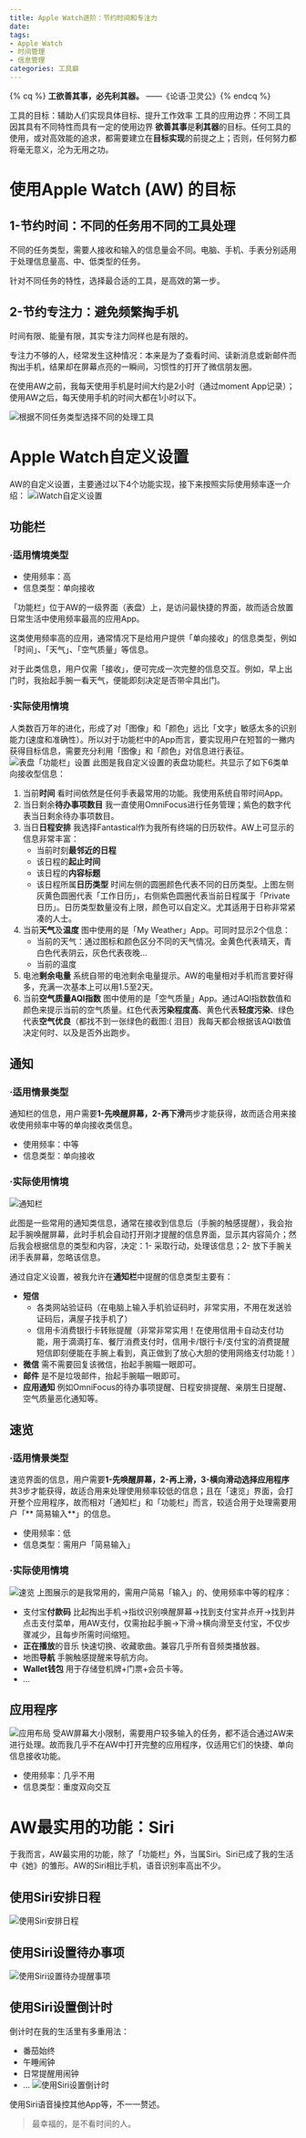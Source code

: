 ```yaml
---
title: Apple Watch进阶：节约时间和专注力
date: 
tags:
- Apple Watch
- 时间管理
- 信息管理
categories: 工具癖
---
```


{% cq %} **工欲善其事，必先利其器。** 
——《论语·卫灵公》{% endcq %}

工具的目标：辅助人们实现具体目标、提升工作效率
工具的应用边界：不同工具因其具有不同特性而具有一定的使用边界
**欲善其事**是**利其器**的目标。任何工具的使用，或对高效能的追求，都需要建立在**目标实现**的前提之上；否则，任何努力都将毫无意义，沦为无用之功。

# 使用Apple Watch (AW) 的目标
## 1-节约时间：不同的任务用不同的工具处理
不同的任务类型，需要人接收和输入的信息量会不同。电脑、手机、手表分别适用于处理信息量高、中、低类型的任务。

针对不同任务的特性，选择最合适的工具，是高效的第一步。

## 2-节约专注力：避免频繁掏手机
时间有限、能量有限，其实专注力同样也是有限的。

专注力不够的人，经常发生这种情况：本来是为了查看时间、读新消息或新邮件而掏出手机，结果却在屏幕点亮的一瞬间，习惯性的打开了微信朋友圈。

在使用AW之前，我每天使用手机是时间大约是2小时（通过moment App记录）；使用AW之后，每天使用手机的时间大都在1小时以下。

<!--more-->
![][image-1]
# Apple Watch自定义设置
AW的自定义设置，主要通过以下4个功能实现，接下来按照实际使用频率逐一介绍：
![][image-2]
## 功能栏

### ·适用情境类型
- 使用频率：高
- 信息类型：单向接收   

「功能栏」位于AW的一级界面（表盘）上，是访问最快捷的界面，故而适合放置日常生活中使用频率最高的应用App。

这类使用频率高的应用，通常情况下是给用户提供「单向接收」的信息类型，例如「时间」、「天气」、「空气质量」等信息。

对于此类信息，用户仅需「接收」，便可完成一次完整的信息交互。例如，早上出门时，我抬起手腕一看天气，便能即刻决定是否带伞具出门。

### ·实际使用情境
人类数百万年的进化，形成了对「图像」和「颜色」远比「文字」敏感太多的识别能力(速度和准确性）。所以对于功能栏中的App而言，要实现用户在短暂的一撇内获得目标信息，需要充分利用「图像」和「颜色」对信息进行表征。
![][image-3]
此图是我自定义设置的表盘功能栏。共显示了如下6类单向接收型信息：
1. 当前**时间**
	看时间依然是任何手表最常用的功能。我使用系统自带时间App。
2. 当日剩余**待办事项数目**
	我一直使用OmniFocus进行任务管理；紫色的数字代表当日剩余待办事项数目。
3. 当日**日程安排**
	我选择Fantastical作为我所有终端的日历软件。AW上可显示的信息非常丰富：
	- 当前时刻**最邻近的日程**
	- 该日程的**起止时间**
	- 该日程的**内容标题**
	- 该日程所属**日历类型**
		时间左侧的圆圈颜色代表不同的日历类型。上图左侧灰黄色圆圈代表「工作日历」，右侧紫色圆圈代表当前日程属于「Private日历」。日历类型数量没有上限，颜色可以自定义。尤其适用于日称非常紧凑的人士。
4. 当前**天气**及**温度**
	图中使用的是「My Weather」App。可同时显示2个信息：
	- 当前的天气：通过图标和颜色区分不同的天气情况。金黄色代表晴天，青白色代表阴云，灰色代表夜晚...
	- 当前的温度
5. 电池**剩余电量**
	系统自带的电池剩余电量提示。AW的电量相对手机而言要好得多，充满一次基本上可以用1.5至2天。
6. 当前**空气质量AQI指数**
	图中使用的是「空气质量」App。通过AQI指数数值和颜色来提示当前的空气质量。红色代表**污染程度高**、黄色代表**轻度污染**、绿色代表**空气优良**（都找不到一张绿色的截图:( 泪目）我每天都会根据该AQI数值决定何时、以及是否外出跑步。

## 通知
### ·适用情景类型
通知栏的信息，用户需要**1-先唤醒屏幕，2-再下滑**两步才能获得，故而适合用来接收使用频率中等的单向接收类信息。
- 使用频率：中等
- 信息类型：单向接收

### ·实际使用情境
![][image-4]

此图是一些常用的通知类信息，通常在接收到信息后（手腕的触感提醒），我会抬起手腕唤醒屏幕，此时手机会自动打开刚才提醒的信息界面，显示其内容简介；然后我会根据信息的类型和内容，决定：1- 采取行动，处理该信息；2- 放下手腕关闭手表屏幕，忽略该信息。

通过自定义设置，被我允许在**通知栏**中提醒的信息类型主要有：
- **短信**
	- 各类网站验证码（在电脑上输入手机验证码时，非常实用，不用在发送验证码后，满屋子找手机了）
	- 信用卡消费银行卡转账提醒（非常非常实用！在使用信用卡自动支付功能，用于滴滴打车、餐厅消费支付时，信用卡/银行卡/支付宝的消费提醒短信即刻便能在手腕上看到，真正做到了放心大胆的使用网络支付功能！）
- **微信**
	需不需要回复该微信，抬起手腕瞄一眼即可。
- **邮件**
	是不是垃圾邮件，抬起手腕瞄一眼即可。
- **应用通知**
	例如OmniFocus的待办事项提醒、日程安排提醒、亲朋生日提醒、空气质量恶化通知等。

## 速览
### ·适用情景类型
速览界面的信息，用户需要**1-先唤醒屏幕，2-再上滑，3-横向滑动选择应用程序**共3步才能获得，故适合用来处理使用频率较低的信息；且在「速览」界面，会打开整个应用程序，故而相对「通知栏」和「功能栏」而言，较适合用于处理需要用户「** 简易输入**」的信息。
- 使用频率：低
- 信息类型：需用户「简易输入」

### ·实际使用情境
![][image-5]
上图展示的是我常用的，需用户简易「输入」的、使用频率中等的程序：
- 支付宝**付款码**
	比起掏出手机→指纹识别唤醒屏幕→找到支付宝并点开→找到并点击支付菜单，用AW支付，仅需抬起手腕→下滑→横向滑至支付宝，不仅步骤减少，且每步所需时间缩短。
- **正在播放**的音乐
	快速切换、收藏歌曲。兼容几乎所有音频类播放器。
- 地图**导航**
	手腕触感提醒来导航方向。
- **Wallet钱包**
	用于存储登机牌+门票+会员卡等。
- …

## 应用程序
![][image-6]
受AW屏幕大小限制，需要用户较多输入的任务，都不适合通过AW来进行处理。故而我几乎不在AW中打开完整的应用程序，仅适用它们的快捷、单向信息接收功能。
- 使用频率：几乎不用
- 信息类型：重度双向交互

# AW最实用的功能：Siri
于我而言，AW最实用的功能，除了「功能栏」外，当属Siri。Siri已成了我的生活中《她》的雏形。AW的Siri相比手机，语音识别率高出不少。
## 使用Siri安排日程
![][image-7]

## 使用Siri设置待办事项
![][image-8]

## 使用Siri设置倒计时
倒计时在我的生活里有多重用法：
- 番茄始终
- 午睡闹钟
- 日常提醒用闹钟
- …
![][image-9]

使用Siri语音操控其他App等，不一一赘述。
> 最幸福的，是不看时间的人。

[image-1]:	%E6%A0%B9%E6%8D%AE%E4%B8%8D%E5%90%8C%E4%BB%BB%E5%8A%A1%E7%B1%BB%E5%9E%8B%E9%80%89%E6%8B%A9%E4%B8%8D%E5%90%8C%E7%9A%84%E5%A4%84%E7%90%86%E5%B7%A5%E5%85%B7.png "根据不同任务类型选择不同的处理工具"
[image-2]:	iWactch%E8%87%AA%E5%AE%9A%E4%B9%89%E8%AE%BE%E7%BD%AE.jpg "iWatch自定义设置"
[image-3]:	%E5%8A%9F%E8%83%BD%E6%A0%8F%E8%AE%BE%E7%BD%AE.png "表盘「功能栏」设置"
[image-4]:	%E9%80%9A%E7%9F%A5%E6%A0%8F.png "通知栏"
[image-5]:	%E9%80%9F%E8%A7%88.png "速览"
[image-6]:	%E5%BA%94%E7%94%A8%E5%B8%83%E5%B1%80.jpg "应用布局"
[image-7]:	%E4%BD%BF%E7%94%A8Siri%E5%AE%89%E6%8E%92%E6%97%A5%E7%A8%8B.png "使用Siri安排日程"
[image-8]:	%E4%BD%BF%E7%94%A8Siri%E8%AE%BE%E7%BD%AE%E5%BE%85%E5%8A%9E%E6%8F%90%E9%86%92%E4%BA%8B%E9%A1%B9.png "使用Siri设置待办提醒事项"
[image-9]:	%E4%BD%BF%E7%94%A8Siri%E8%AE%BE%E7%BD%AE%E5%80%92%E8%AE%A1%E6%97%B6.png "使用Siri设置倒计时"